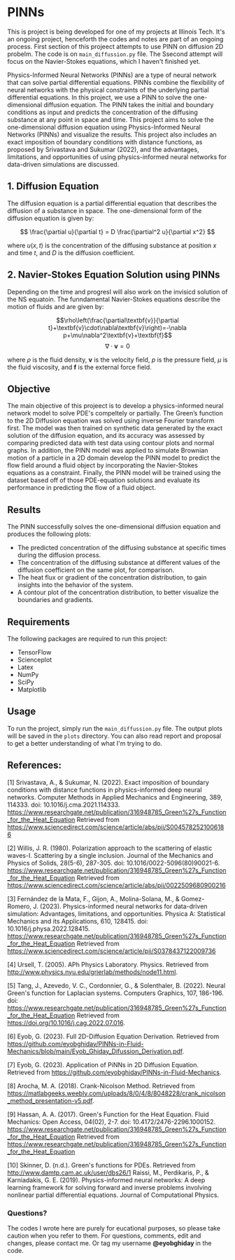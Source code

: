 # PINNs
This is project is being developed for one of my projects at Illinois Tech. It's an ongoing project, henceforth the codes and notes are part of an ongoing process. First section of this projeect attempts to use PINN on diffusion 2D probelm. The code is on `main_diffussion.py` file. The Ssecond attempt will focus on the Navier-Stokes equations, which I haven't finished yet. 

Physics-Informed Neural Networks (PINNs) are a type of neural network that can solve partial differential equations. PINNs combine the flexibility of neural networks with the physical constraints of the underlying partial differential equations. In this project, we use a PINN to solve the one-dimensional diffusion equation. The PINN takes the initial and boundary conditions as input and predicts the concentration of the diffusing substance at any point in space and time. This project aims to solve the one-dimensional diffusion equation using Physics-Informed Neural Networks (PINNs) and visualize the results. This project also includes an exact imposition of boundary conditions with distance functions, as proposed by Srivastava and Sukumar (2022), and the advantages, limitations, and opportunities of using physics-informed neural networks for data-driven simulations are discussed. 

## 1. Diffusion Equation

The diffusion equation is a partial differential equation that describes the diffusion of a substance in space. The one-dimensional form of the diffusion equation is given by:

$$ \frac{\partial u}{\partial t} = D \frac{\partial^2 u}{\partial x^2} $$

where $u(x, t)$ is the concentration of the diffusing substance at position $x$ and time $t$, and $D$ is the diffusion coefficient.


## 2. Navier-Stokes Equation Solution using PINNs

Depending on the time and progresI will also work on the invisicd solution of the NS equatoin. The funndamental Navier-Stokes equations describe the motion of fluids and are given by:

$$\rho\left(\frac{\partial\textbf{v}}{\partial t}+\textbf{v}\cdot\nabla\textbf{v}\right)=-\nabla p+\mu\nabla^2\textbf{v}+\textbf{f}$$
$$\nabla\cdot\textbf{v}=0$$

where $\rho$ is the fluid density, $\textbf{v}$ is the velocity field, $p$ is the pressure field, $\mu$ is the fluid viscosity, and $\textbf{f}$ is the external force field.

## Objective

The main objective of this projeect is to develop a physics-informed neural network model to solve PDE's compeltely or partially. The Green’s function to the 2D Diffusion equation was solved using inverse Fourier transform first. The model was then trained on synthetic data generated by the exact solution of the diffusion equation, and its accuracy was assessed by comparing predicted data with test data using contour plots and normal graphs. In addition, the PINN model was applied to simulate Brownian motion of a particle in a 2D domain develop the PINN model to predict the flow field around a fluid object by incorporating the Navier-Stokes equations as a constraint. Finally, the PINN model will be trained using the dataset based off of those PDE-equation solutions and evaluate its performance in predicting the flow of a fluid object.

## Results

The PINN successfully solves the one-dimensional diffusion equation and produces the following plots:

- The predicted concentration of the diffusing substance at specific times during the diffusion process.
- The concentration of the diffusing substance at different values of the diffusion coefficient on the same plot, for comparison.
- The heat flux or gradient of the concentration distribution, to gain insights into the behavior of the system.
- A contour plot of the concentration distribution, to better visualize the boundaries and gradients.

## Requirements

The following packages are required to run this project:
- TensorFlow
- Scienceplot
- Latex
- NumPy
- SciPy
- Matplotlib

## Usage

To run the project, simply run the `main_diffussion.py` file. The output plots will be saved in the `plots` directory. You can also read report and proposal to get a better understanding of what I'm trying to do. 

## References:
[1] Srivastava, A., & Sukumar, N. (2022). Exact imposition of boundary conditions with distance functions in physics-informed deep neural networks. Computer Methods in Applied Mechanics and Engineering, 389, 114333. doi: 10.1016/j.cma.2021.114333. https://www.researchgate.net/publication/316948785_Green%27s_Function_for_the_Heat_Equation
Retrieved from https://www.sciencedirect.com/science/article/abs/pii/S0045782521006186

[2] Willis, J. R. (1980). Polarization approach to the scattering of elastic waves-I. Scattering by a single inclusion. Journal of the Mechanics and Physics of Solids, 28(5-6), 287-305. doi: 10.1016/0022-5096(80)90021-6. https://www.researchgate.net/publication/316948785_Green%27s_Function_for_the_Heat_Equation
Retrieved from https://www.sciencedirect.com/science/article/abs/pii/0022509680900216

[3] Fernández de la Mata, F., Gijon, A., Molina-Solana, M., & Gomez-Romero, J. (2023). Physics-informed neural networks for data-driven simulation: Advantages, limitations, and opportunities. Physica A: Statistical Mechanics and its Applications, 610, 128415. doi: 10.1016/j.physa.2022.128415. https://www.researchgate.net/publication/316948785_Green%27s_Function_for_the_Heat_Equation
Retrieved from https://www.sciencedirect.com/science/article/pii/S0378437122009736

[4] Ursell, T. (2005). APh Physics Laboratory. Physics. Retrieved from http://www.physics.nyu.edu/grierlab/methods/node11.html.

[5] Tang, J., Azevedo, V. C., Cordonnier, G., & Solenthaler, B. (2022). Neural Green's function for Laplacian systems. Computers Graphics, 107, 186-196. doi: https://www.researchgate.net/publication/316948785_Green%27s_Function_for_the_Heat_Equation
Retrieved from https://doi.org/10.1016/j.cag.2022.07.016.

[6] Eyob, G. (2023). Full 2D-Diffusion Equation Derivation. Retrieved from https://github.com/eyobghiday/PINNs-in-Fluid-Mechanics/blob/main/Eyob_Ghiday_Difussion_Derivation.pdf.

[7] Eyob, G. (2023). Application of PiNNs in 2D Diffusion Equation. Retrieved from https://github.com/eyobghiday/PINNs-in-Fluid-Mechanics.

[8] Arocha, M. A. (2018). Crank-Nicolson Method. Retrieved from https://matlabgeeks.weebly.com/uploads/8/0/4/8/8048228/crank_nicolson_method_presentation-v5.pdf.

[9] Hassan, A. A. (2017). Green's Function for the Heat Equation. Fluid Mechanics: Open Access, 04(02), 2-7. doi: 10.4172/2476-2296.1000152. https://www.researchgate.net/publication/316948785_Green%27s_Function_for_the_Heat_Equation
Retrieved from https://www.researchgate.net/publication/316948785_Green%27s_Function_for_the_Heat_Equation

[10] Skinner, D. (n.d.). Green's functions for PDEs. Retrieved from http://www.damtp.cam.ac.uk/user/dbs26/1
Raissi, M., Perdikaris, P., & Karniadakis, G. E. (2019). Physics-informed neural networks: A deep learning framework for solving forward and inverse problems involving nonlinear partial differential equations. Journal of Computational Physics.

### Questions?
The codes I wrote here are purely for eucational purposes, so please take caution when you refer to them. For questions, comments, edit and changes, please contact me. Or tag my username <b> @eyobghiday </b> in the code.

